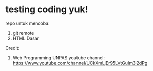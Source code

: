 # testing coding yuk!
repo untuk mencoba:
1. git remote
2. HTML Dasar

Credit: 
1. Web Programming UNPAS
   youtube channel: https://www.youtube.com/channel/UCkXmLjEr95LVtGuIm3l2dPg
